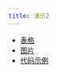 ```yaml
---
title: 演示2
---
```


- [表格](./common/table.md)
- [图片](./common/image.md)
- [代码示例](../iphone/html/iphone.md)
